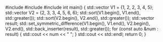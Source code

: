 #include <iostream>
#include <vector>
#include <algorithm>
int main() {
    std::vector<int> V1 = {1, 2, 2, 3, 4, 5};
    std::vector<int> V2 = {2, 3, 3, 4, 5, 6, 6};
    std::sort(V1.begin(), V1.end(), std::greater<int>());
    std::sort(V2.begin(), V2.end(), std::greater<int>());
    std::vector<int> result;
    std::set_symmetric_difference(V1.begin(), V1.end(), V2.begin(), V2.end(), std::back_inserter(result), std::greater<int>());
    for (const auto &num : result) {
        std::cout << num << " ";
    }
    std::cout << std::endl;
    return 0;
}

